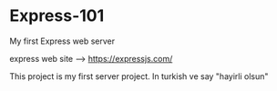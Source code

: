 # Express-101

My first Express web server

express web site --> https://expressjs.com/

This project is my first server project. In turkish ve say "hayirli olsun"
